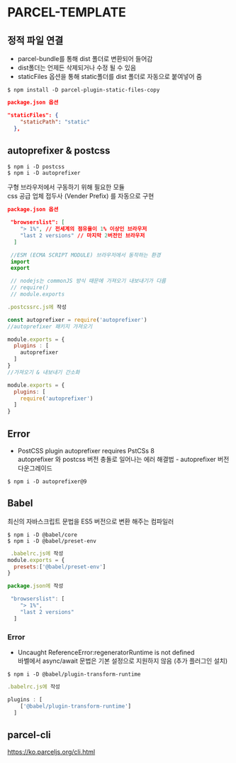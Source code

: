 # PARCEL-TEMPLATE

## 정적 파일 연결
- parcel-bundle를 통해
dist 폴더로 변환되어 들어감  
- dist폴더는 언제든 삭제되거나 수정 될 수 있음
- staticFiles 옵션을 통해 static폴더를 
dist 폴더로 자동으로 붙여넣어 줌
```
$ npm install -D parcel-plugin-static-files-copy
```
```json
package.json 옵션

"staticFiles": {
    "staticPath": "static"
  },
```

## autoprefixer & postcss
```
$ npm i -D postcss
$ npm i -D autoprefixer
```

구형 브라우저에서 구동하기 위해 필요한 모듈  
css 공급 업체 접두사 (Vender Prefix) 를 자동으로 구현

```json
package.json 옵션

 "browserslist": [
    "> 1%", // 전세계의 점유율이 1% 이상인 브라우저
    "last 2 versions" // 마지막 2버전인 브라우저
  ]
```
```js
 //ESM (ECMA SCRIPT MODULE) 브라우저에서 동작하는 환경
 import
 export

 // nodejs는 commonJS 방식 때문에 가져오기 내보내기가 다름
 // require()
 // module.exports
```

```js
.postcssrc.js에 작성

const autoprefixer = require('autoprefixer') 
//autoprefixer 패키지 가져오기

module.exports = {
  plugins : [
    autoprefixer
  ]
}
//가져오기 & 내보내기 간소화

module.exports = {
  plugins: [
    require('autoprefixer')
  ]
}
```
## Error 
- PostCSS plugin autoprefixer requires PstCSs 8   
autoprefixer 와 postcss 버전 충돌로 일어나는 에러
해결법 - autoprefixer 버전 다운그레이드
```
$ npm i -D autoprefixer@9
```

## Babel
최신의 자바스크립트 문법을 ES5 버전으로 변환 해주는 컴파일러
```cli
$ npm i -D @babel/core 
$ npm i -D @babel/preset-env
```

```js
 .babelrc.js에 작성
module.exports = {
  presets:['@babel/preset-env']
}
```
```js
package.json에 작성

 "browserslist": [
    "> 1%",
    "last 2 versions"
  ]
```
### Error
- Uncaught ReferenceError:regeneratorRuntime is not defined  
바벨에서 async/await 문법은 기본 설정으로 지원하지 않음 (추가 플러그인 설치)

```
$ npm i -D @babel/plugin-transform-runtime
```
```js
.babelrc.js에 작성

plugins : [
    ['@babel/plugin-transform-runtime']
  ]
```
## parcel-cli
https://ko.parceljs.org/cli.html
